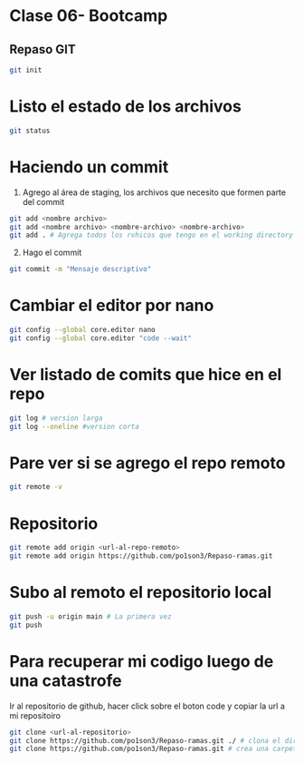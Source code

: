 # Clase 06- Bootcamp


## Repaso GIT   

````sh
git init
````
# Listo el estado de los archivos

````sh
git status
````
# Haciendo un commit
1. Agrego al área de staging, los archivos que necesito que formen parte del commit
````sh
git add <nombre archivo>
git add <nombre archivo> <nombre-archivo> <nombre-archivo>
git add . # Agrega todos los rvhicos que tengo en el working directory (WD)
```` 
2. Hago el commit

````sh
git commit -m "Mensaje descriptivo"
````

# Cambiar el editor por nano
````sh
git config --global core.editor nano
git config --global core.editor "code --wait"
````
# Ver listado de comits que hice en el repo
````sh
git log # version larga
git log --oneline #version corta
````

# Pare ver si se agrego el repo remoto
````sh
git remote -v
````
# Repositorio
```` sh
git remote add origin <url-al-repo-remoto>
git remote add origin https://github.com/po1son3/Repaso-ramas.git
````
# Subo al remoto el repositorio local 
````sh
git push -u origin main # La primera vez
git push
````
# Para recuperar mi codigo luego de una catastrofe
Ir al repositorio de github, hacer click sobre el boton code y copiar la url a mi repositoiro
````sh
git clone <url-al-repositorio>
git clone https://github.com/po1son3/Repaso-ramas.git ./ # clona el directorio actual
git clone https://github.com/po1son3/Repaso-ramas.git # crea una carpeta (repaso-ramas) y clona el repositorio remoto al local.
````

